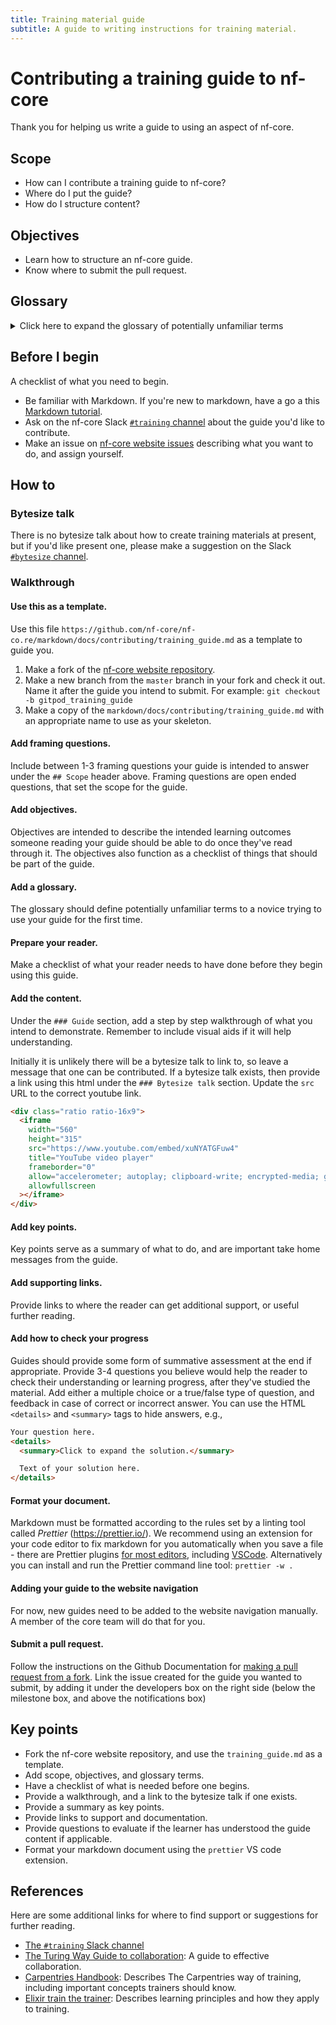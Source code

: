 ```yaml
---
title: Training material guide
subtitle: A guide to writing instructions for training material.
---
```


# Contributing a training guide to nf-core

Thank you for helping us write a guide to using an aspect of nf-core.

## Scope

- How can I contribute a training guide to nf-core?
- Where do I put the guide?
- How do I structure content?

## Objectives

- Learn how to structure an nf-core guide.
- Know where to submit the pull request.

## Glossary

<details>
    <summary>Click here to expand the glossary of potentially unfamiliar terms</summary>

  * **Learning Objective:** A predictive statement describing the specific outcomes that a training session is intended to achieve.
  * **Key point:** An important take home message.
  * **Cognitive load:** This relates to the amount of information that working memory can hold at one time.
  * **Summative assessment:** A way of evaluating the learners progress at the end of a lesson.
  * **Fork a repository:** This makes a copy of the repository to your personal GitHub workspace.
  * **Make a branch:** A branch is another version of the files in your repository, including a history of how files were changed from the start of the branch to the current state of files.

</details>

## Before I begin

A checklist of what you need to begin.

- Be familiar with Markdown. If you're new to markdown, have a go a this [Markdown tutorial](https://www.markdowntutorial.com/).
- Ask on the nf-core Slack [`#training` channel](https://nfcore.slack.com/channels/training) about the guide you'd like to contribute.
- Make an issue on [nf-core website issues](https://github.com/nf-core/nf-co.re/issues) describing what you want to do, and assign yourself.

## How to

### Bytesize talk

There is no bytesize talk about how to create training materials at present, but if you'd like present one, please make a suggestion on the Slack [`#bytesize` channel](https://nfcore.slack.com/channels/bytesize).

### Walkthrough

#### Use this as a template.

Use this file `https://github.com/nf-core/nf-co.re/markdown/docs/contributing/training_guide.md` as a template to guide you.

1. Make a fork of the [nf-core website repository](https://github.com/nf-core/nf-co.re/).
2. Make a new branch from the `master` branch in your fork and check it out. Name it after the guide you intend to submit. For example: `git checkout -b gitpod_training_guide`
3. Make a copy of the `markdown/docs/contributing/training_guide.md` with an appropriate name to use as your skeleton.

#### Add framing questions.

Include between 1-3 framing questions your guide is intended to answer under the `## Scope` header above.
Framing questions are open ended questions, that set the scope for the guide.

#### Add objectives.

Objectives are intended to describe the intended learning outcomes someone reading your guide should be able to do once they've read through it.
The objectives also function as a checklist of things that should be part of the guide.

#### Add a glossary.

The glossary should define potentially unfamiliar terms to a novice trying to use your guide for the first time.

#### Prepare your reader.

Make a checklist of what your reader needs to have done before they begin using this guide.

#### Add the content.

Under the `### Guide` section, add a step by step walkthrough of what you intend to demonstrate. Remember to include visual aids if it will help understanding.

Initially it is unlikely there will be a bytesize talk to link to, so leave a message that one can be contributed.
If a bytesize talk exists, then provide a link using this html under the `### Bytesize talk` section. Update the `src` URL to the correct youtube link.

```html
<div class="ratio ratio-16x9">
  <iframe
    width="560"
    height="315"
    src="https://www.youtube.com/embed/xuNYATGFuw4"
    title="YouTube video player"
    frameborder="0"
    allow="accelerometer; autoplay; clipboard-write; encrypted-media; gyroscope; picture-in-picture"
    allowfullscreen
  ></iframe>
</div>
```

#### Add key points.

Key points serve as a summary of what to do, and are important take home messages from the guide.

#### Add supporting links.

Provide links to where the reader can get additional support, or useful further reading.

#### Add how to check your progress

Guides should provide some form of summative assessment at the end if appropriate.
Provide 3-4 questions you believe would help the reader to check their understanding or learning progress, after they've studied the material.
Add either a multiple choice or a true/false type of question, and feedback in case of correct or incorrect answer.
You can use the HTML `<details>` and `<summary>` tags to hide answers, e.g.,

```html
Your question here.
<details>
  <summary>Click to expand the solution.</summary>

  Text of your solution here.
</details>
```

#### Format your document.

Markdown must be formatted according to the rules set by a linting tool called _Prettier_ (<https://prettier.io/>).
We recommend using an extension for your code editor to fix markdown for you automatically when you save a file - there are Prettier plugins [for most editors](https://prettier.io/docs/en/editors.html), including [VSCode](https://marketplace.visualstudio.com/items?itemName=esbenp.prettier-vscode).
Alternatively you can install and run the Prettier command line tool: `prettier -w .`

#### Adding your guide to the website navigation

For now, new guides need to be added to the website navigation manually.
A member of the core team will do that for you.

#### Submit a pull request.

Follow the instructions on the Github Documentation for [making a pull request from a fork](https://docs.github.com/en/pull-requests/collaborating-with-pull-requests/proposing-changes-to-your-work-with-pull-requests/creating-a-pull-request-from-a-fork).
Link the issue created for the guide you wanted to submit, by adding it under the developers box on the right side (below the milestone box, and above the notifications box)

## Key points

- Fork the nf-core website repository, and use the `training_guide.md` as a template.
- Add scope, objectives, and glossary terms.
- Have a checklist of what is needed before one begins.
- Provide a walkthrough, and a link to the bytesize talk if one exists.
- Provide a summary as key points.
- Provide links to support and documentation.
- Provide questions to evaluate if the learner has understood the guide content if applicable.
- Format your markdown document using the `prettier` VS code extension.

## References

Here are some additional links for where to find support or suggestions for further reading.

- [The `#training` Slack channel](https://nfcore.slack.com/channels/training)
- [The Turing Way Guide to collaboration](https://the-turing-way.netlify.app/collaboration/collaboration.html): A guide to effective collaboration.
- [Carpentries Handbook](https://docs.carpentries.org/): Describes The Carpentries way of training, including important concepts trainers should know.
- [Elixir train the trainer](https://github.com/TrainTheTrainer/ELIXIR-EXCELERATE-TtT): Describes learning principles and how they apply to training.

